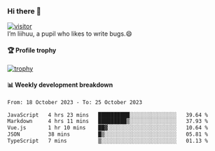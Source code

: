 ### Hi there 👋
[![visitor](https://visitor-badge.glitch.me/badge?page_id=liihuu&right_color=blue)](https://github.com/liihuu)<br>
I’m liihuu, a pupil who likes to write bugs.😄


#### 🏆 Profile trophy
[![trophy](https://github-profile-trophy.vercel.app?username=liihuu&margin-w=16&margin-h=16&rank=-C,-B)](https://github.com/liihuu)


#### 📊 Weekly development breakdown
<!--START_SECTION:waka-->

```txt
From: 18 October 2023 - To: 25 October 2023

JavaScript   4 hrs 23 mins   ██████████░░░░░░░░░░░░░░░   39.64 %
Markdown     4 hrs 11 mins   █████████▒░░░░░░░░░░░░░░░   37.93 %
Vue.js       1 hr 10 mins    ██▓░░░░░░░░░░░░░░░░░░░░░░   10.64 %
JSON         38 mins         █▒░░░░░░░░░░░░░░░░░░░░░░░   05.81 %
TypeScript   7 mins          ▒░░░░░░░░░░░░░░░░░░░░░░░░   01.13 %
```

<!--END_SECTION:waka-->

<!--
**liihuu/liihuu** is a ✨ _special_ ✨ repository because its `README.md` (this file) appears on your GitHub profile.

Here are some ideas to get you started:

- 🔭 I’m currently working on ...
- 🌱 I’m currently learning ...
- 👯 I’m looking to collaborate on ...
- 🤔 I’m looking for help with ...
- 💬 Ask me about ...
- 📫 How to reach me: ...
- 😄 Pronouns: ...
- ⚡ Fun fact: ...
-->
